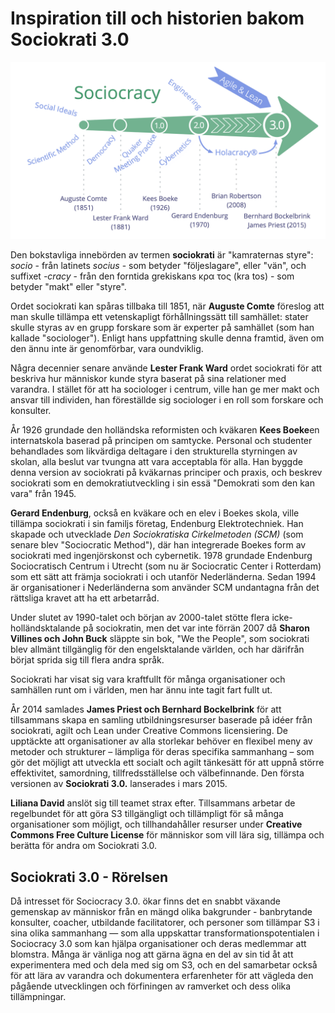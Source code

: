 # Inspiration till och historien bakom Sociokrati 3.0

![Inspiration till och historien bakom Sociokrati 3.0](img/context/history.png)

Den bokstavliga innebörden av termen **sociokrati** är "kamraternas styre": *socio* - från latinets *socius* - som betyder "följeslagare", eller "vän", och suffixet *-cracy* - från den forntida grekiskans κρα<unk> τος (kra<unk> tos) - som betyder "makt" eller "styre".

Ordet sociokrati kan spåras tillbaka till 1851, när **Auguste Comte** föreslog att man skulle tillämpa ett vetenskapligt förhållningssätt till samhället: stater skulle styras av en grupp forskare som är experter på samhället (som han kallade "sociologer"). Enligt hans uppfattning skulle denna framtid, även om den ännu inte är genomförbar, vara oundviklig.

Några decennier senare använde **Lester Frank Ward** ordet sociokrati för att beskriva hur människor kunde styra baserat på sina relationer med varandra. I stället för att ha sociologer i centrum, ville han ge mer makt och ansvar till individen, han föreställde sig sociologer i en roll som forskare och konsulter.

År 1926 grundade den holländska reformisten och kväkaren **Kees Boeke**en internatskola baserad på principen om samtycke. Personal och studenter behandlades som likvärdiga deltagare i den strukturella styrningen av skolan, alla beslut var tvungna att vara acceptabla för alla. Han byggde denna version av sociokrati på kväkarnas principer och praxis, och beskrev sociokrati som en demokratiutveckling i sin essä "Demokrati som den kan vara" från 1945.

**Gerard Endenburg**, också en kväkare och en elev i Boekes skola, ville tillämpa sociokrati i sin familjs företag, Endenburg Elektrotechniek. Han skapade och utvecklade *Den Sociokratiska Cirkelmetoden (SCM)* (som senare blev "Sociocratic Method"), där han integrerade Boekes form av sociokrati med ingenjörskonst och cybernetik. 1978 grundade Endenburg Sociocratisch Centrum i Utrecht (som nu är Sociocratic Center i Rotterdam) som ett sätt att främja sociokrati i och utanför Nederländerna. Sedan 1994 är organisationer i Nederländerna som använder SCM undantagna från det rättsliga kravet att ha ett arbetarråd.

Under slutet av 1990-talet och början av 2000-talet stötte flera icke-holländsktalande på sociokratin, men det var inte förrän 2007 då **Sharon Villines och John Buck** släppte sin bok, "We the People", som sociokrati blev allmänt tillgänglig för den engelsktalande världen, och har därifrån börjat sprida sig till flera andra språk.

Sociokrati har visat sig vara kraftfullt för många organisationer och samhällen runt om i världen, men har ännu inte tagit fart fullt ut.

År 2014 samlades **James Priest och Bernhard Bockelbrink** för att tillsammans skapa en samling utbildningsresurser baserade på idéer från sociokrati, agilt och Lean under Creative Commons licensiering. De upptäckte att organisationer av alla storlekar behöver en flexibel meny av metoder och strukturer – lämpliga för deras specifika sammanhang – som gör det möjligt att utveckla ett socialt och agilt tänkesätt för att uppnå större effektivitet, samordning, tillfredsställelse och välbefinnande. Den första versionen av **Sociokrati 3.0.** lanserades i mars 2015.

**Liliana David** anslöt sig till teamet strax efter. Tillsammans arbetar de regelbundet för att göra S3 tillgängligt och tillämpligt för så många organisationer som möjligt, och tillhandahåller resurser under **Creative Commons Free Culture License** för människor som vill lära sig, tillämpa och berätta för andra om Sociokrati 3.0.

## Sociokrati 3.0 - Rörelsen

Då intresset för Sociocracy 3.0. ökar finns det en snabbt växande gemenskap av människor från en mängd olika bakgrunder - banbrytande konsulter, coacher, utbildande facilitatorer, och personer som tillämpar S3 i sina olika sammanhang — som alla uppskattar transformationspotentialen i Sociocracy 3.0 som kan hjälpa organisationer och deras medlemmar att blomstra. Många är vänliga nog att gärna ägna en del av sin tid åt att experimentera med och dela med sig om S3, och en del samarbetar också för att lära av varandra och dokumentera erfarenheter för att vägleda den pågående utvecklingen och förfiningen av ramverket och dess olika tillämpningar.
